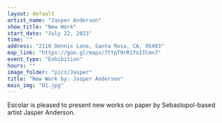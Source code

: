 ```yaml
---
layout: default
artist_name: "Jasper Anderson"
show_title: "New Work"
start_date: "July 22, 2023"
time: ""
address: "2110 Dennis Lane, Santa Rosa, CA, 95403"
map_link: "https://goo.gl/maps/7tYpT9rR1fo1TCmn7"
event_type: "Exhibition"
hours: ""
image_folder: "pics/Jasper"
title: "New Work by: Jasper Anderson"
main_img: "01.jpg"
---
```

Escolar is pleased to present new works on paper by Sebastopol-based artist Jasper Anderson. 

